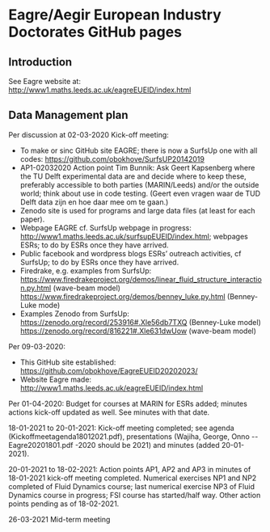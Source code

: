 # Eagre/Aegir European Industry Doctorates GitHub pages

## Introduction
See Eagre website at: http://www1.maths.leeds.ac.uk/eagreEUEID/index.html

## Data Management plan

Per discussion at 02-03-2020 Kick-off meeting:

- To make or sinc GitHub site EAGRE; there is now a SurfsUp one with all codes: https://github.com/obokhove/SurfsUP20142019
- AP1-02032020 Action point Tim Bunnik: Ask Geert Kapsenberg where the TU Delft experimental data are and decide where to keep these, preferably accessible to both parties (MARIN/Leeds) and/or the outside world; think about use in code testing. (Geert even vragen waar de TUD Delft data zijn en hoe daar mee om te gaan.)
- Zenodo site  is used for programs and large data files (at least for each paper).
- Webpage EAGRE cf. SurfsUp webpage in progress: http://www1.maths.leeds.ac.uk/surfsupEUEID/index.html; webpages ESRs;
to do by ESRs once they have arrived.
- Public facebook and wordpress blogs ESRs’ outreach activities, cf SurfsUp;
to do by ESRs once they have arrived.
- Firedrake, e.g. examples from SurfsUp: https://www.firedrakeproject.org/demos/linear_fluid_structure_interaction.py.html (wave-beam model) https://www.firedrakeproject.org/demos/benney_luke.py.html (Benney-Luke mode)
- Examples Zenodo from SurfsUp: https://zenodo.org/record/253916#.Xle56db7TXQ (Benney-Luke model) https://zenodo.org/record/816221#.Xle631dwUow (wave-beam model)

Per 09-03-2020:
- This GitHub site established: https://github.com/obokhove/EagreEUEID20202023/
- Website Eagre made:  http://www1.maths.leeds.ac.uk/eagreEUEID/index.html

Per 01-04-2020: Budget for courses at MARIN for ESRs added; minutes actions kick-off updated as well. See minutes with that date.

18-01-2021 to 20-01-2021: Kick-off meeting completed; see agenda (Kickoffmeetagenda18012021.pdf), presentations (Wajiha, George, Onno --Eagre20201801.pdf -2020 should be 2021) and minutes (added 20-01-2021).

20-01-2021 to 18-02-2021: Action points AP1, AP2 and AP3 in minutes of 18-01-2021 kick-off meeting completed. Numerical exercises NP1 and NP2 completed of Fluid Dynamics course; last numerical exercise NP3 of Fluid Dynamics course in progress; FSI course has started/half way. Other action points pending as of 18-02-2021.

26-03-2021 Mid-term meeting

